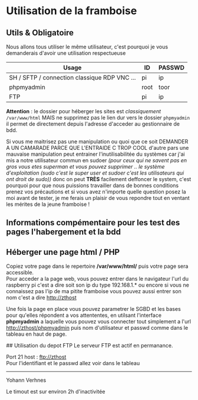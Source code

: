 # Utilisation de la framboise
## Utils & Obligatoire

Nous allons tous utiliser le même utilisateur, c'est pourquoi je vous demanderais d'avoir une utilisation respectueuse
 
|Usage						|ID	|PASSWD|
|-----------------------------------------------|-------|------|
|SH / SFTP / connection classique RDP VNC ...	|pi	|ip    |
|phpmyadmin					|root	|toor  |
|FTP						|pi	|ip    |

      
**Attention** : le dossier pour héberger les sites est *classiquement* `/var/www/html` MAIS ne supprimez pas le lien dur vers le dossier `phpmyadmin` il permet de directement depuis l'adresse d'acceder au gestionnaire de bdd.


Si vous me maitrisez pas une manipulation ou quoi que ce soit DEMANDER A UN CAMARADE PARCE QUE L'ENTRAIDE C TROP COOL d'autre pars une mauvaise manipulation peut entrainer l'inutilisabilitée du systèmes car j'ai mis a notre utilisateur commun en sudoer *(pour ceux qui ne savent pas en gros vous etes superman et vous pouvez supprimer .. le système d'exploitation (sudo c'est le super user et sudoer c'est les utilisateurs qui ont droit de sudo))* donc on peut **TRÈS** facilement deffoncer le system, c'est pourquoi pour que nous puissions travailler dans de bonnes conditions prenez vos précautions et si vous avez n'importe quelle question posez la moi avant de tester, je me ferais un plaisir de vous repondre tout en ventant les mérites de la jeune framboise !
      
  
## Informations compémentaire pour les test des pages l'habergement et la bdd

## Héberger une page html / PHP

Copiez votre page dans le repertoire <b>/var/www/html/</b> puis votre page sera accessible.<br>
Pour acceder a la page web, vous pouvez entrer dans le navigateur l'url du raspberry pi c'est a dire soit son ip du type 192.168.1.* ou encore si vous ne connaissez pas l'ip de ma pitite framboise vous pouvez aussi entrer son nom c'est a dire <a href="http://zthost/">http://zthost</a>


Une fois la page en place vous pouvez parametrer le SGBD et les bases pour qu'elles répondent a vos attententes, en utilsant l'interface <b>phpmyadmin</b> a laquelle vous pouvez vous connecter tout simplement a l'url <a href="http://zthost/phpmyadmin">http://zthost/phpmyadmin</a> puis nom d'utilisateur et passwd comme dans le tableau en haut de page.

## Utilisation du depot FTP
Le serveur FTP est actif en permanance.


Port 21 host : <a href="ftp://pi:ip@zthost">ftp://zthost</a><br>
Pour l'identifiant et le passwd allez voir dans le tableau

<hr>

Yohann Verhnes

Le timout est sur environ 2h d'inactivitée
